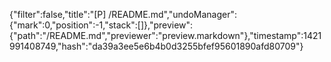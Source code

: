 {"filter":false,"title":"[P] /README.md","undoManager":{"mark":0,"position":-1,"stack":[]},"preview":{"path":"/README.md","previewer":"preview.markdown"},"timestamp":1421991408749,"hash":"da39a3ee5e6b4b0d3255bfef95601890afd80709"}